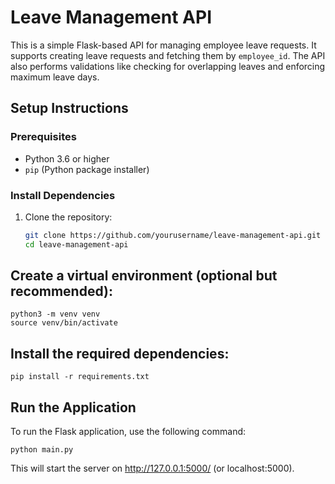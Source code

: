 # Leave Management API

This is a simple Flask-based API for managing employee leave requests. It supports creating leave requests and fetching them by `employee_id`. The API also performs validations like checking for overlapping leaves and enforcing maximum leave days.

## Setup Instructions

### Prerequisites

- Python 3.6 or higher
- `pip` (Python package installer)

### Install Dependencies

1. Clone the repository:

   ```bash
   git clone https://github.com/yourusername/leave-management-api.git
   cd leave-management-api

## Create a virtual environment (optional but recommended):
    
    python3 -m venv venv
    source venv/bin/activate  

## Install the required dependencies:


    pip install -r requirements.txt

## Run the Application
To run the Flask application, use the following command:

    python main.py

This will start the server on http://127.0.0.1:5000/ (or localhost:5000).

